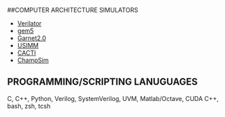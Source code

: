##COMPUTER ARCHITECTURE SIMULATORS
* <a href="https://www.veripool.org/wiki/verilator">Verilator</a>
* <a href="http://www.gem5.org">gem5</a>
* <a href="http://www.gem5.org/Garnet2.0">Garnet2.0</a>
* <a href="http://www.utaharch.blogspot.com/2012/02/usimm.html">USIMM</a>
* <a href="http://www.cs.utah.edu/~rajeev/cacti6/">CACTI</a>
* <a href="https://github.com/ChampSim/ChampSim">ChampSim</a>


## PROGRAMMING/SCRIPTING LANUGUAGES
C, C++, Python, Verilog, SystemVerilog, UVM, Matlab/Octave, CUDA C++, bash, zsh, tcsh